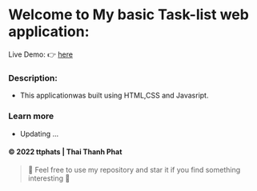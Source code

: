 # Welcome to My basic Task-list web application:


Live Demo: :point_right: [here](https://ttphats-task-list.netlify.app)

### Description:
- This applicationwas built using HTML,CSS and Javasript.

### Learn more
- Updating ...

#### © 2022 ttphats | Thai Thanh Phat
> :love_you_gesture: Feel free to use my repository and star it if you find something interesting :love_you_gesture:

